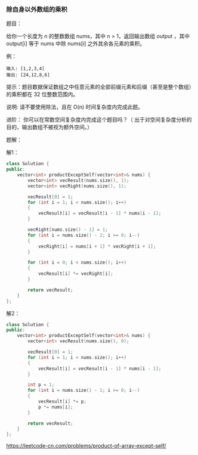 ### 除自身以外数组的乘积

题目：

给你一个长度为 n 的整数数组 nums，其中 n > 1，返回输出数组 output ，其中 output[i] 等于 nums 中除 nums[i] 之外其余各元素的乘积。



例：

```
输入: [1,2,3,4]
输出: [24,12,8,6]
```



提示：题目数据保证数组之中任意元素的全部前缀元素和后缀（甚至是整个数组）的乘积都在 32 位整数范围内。

说明: 请不要使用除法，且在 O(n) 时间复杂度内完成此题。

进阶：
你可以在常数空间复杂度内完成这个题目吗？（ 出于对空间复杂度分析的目的，输出数组不被视为额外空间。）



题解：

解1：

```c++
class Solution {
public:
    vector<int> productExceptSelf(vector<int>& nums) {
		vector<int> vecResult(nums.size(), 1);
		vector<int> vecRight(nums.size(), 1);

		vecResult[0] = 1;
		for (int i = 1; i < nums.size(); i++)
		{
			vecResult[i] = vecResult[i - 1] * nums[i - 1];
		}

		vecRight[nums.size() - 1] = 1;
		for (int i = nums.size() - 2; i >= 0; i--)
		{
			vecRight[i] = nums[i + 1] * vecRight[i + 1];
		}

		for (int i = 0; i < nums.size(); i++)
		{
			vecResult[i] *= vecRight[i];
		}

		return vecResult;
    }
};
```



解2：

```c++
class Solution {
public:
    vector<int> productExceptSelf(vector<int>& nums) {
		vector<int> vecResult(nums.size(), 0);

		vecResult[0] = 1;
		for (int i = 1; i < nums.size(); i++)
		{
			vecResult[i] = vecResult[i - 1] * nums[i - 1];
		}

		int p = 1;
		for (int i = nums.size() - 1; i >= 0; i--)
		{
			vecResult[i] *= p;
			p *= nums[i];
		}

		return vecResult;
    }
};
```



https://leetcode-cn.com/problems/product-of-array-except-self/